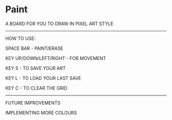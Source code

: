 # Paint

A BOARD FOR YOU TO DRAW IN PIXEL ART STYLE

-----------------------------------------------------------------------------------------

HOW TO USE:

SPACE BAR - PAINT/ERASE

KEY UP/DOWN/LEFT/RIGHT - FOR MOVEMENT

KEY S - TO SAVE YOUR ART

KEY L - TO LOAD YOUR LAST SAVE

KEY C - TO CLEAR THE GRID

-----------------------------------------------------------------------------------------

FUTURE IMPROVEMENTS

IMPLEMENTING MORE COLOURS
